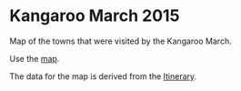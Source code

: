 # Kangaroo March 2015
Map of the towns that were visited by the Kangaroo March.

Use the
[map](http://indexgeo.com.au/map/kangaroo-march-2015.html).

The data for the map is derived from the
[Itinerary](http://kangaroomarch.org.au/the-route/itinerary/).
